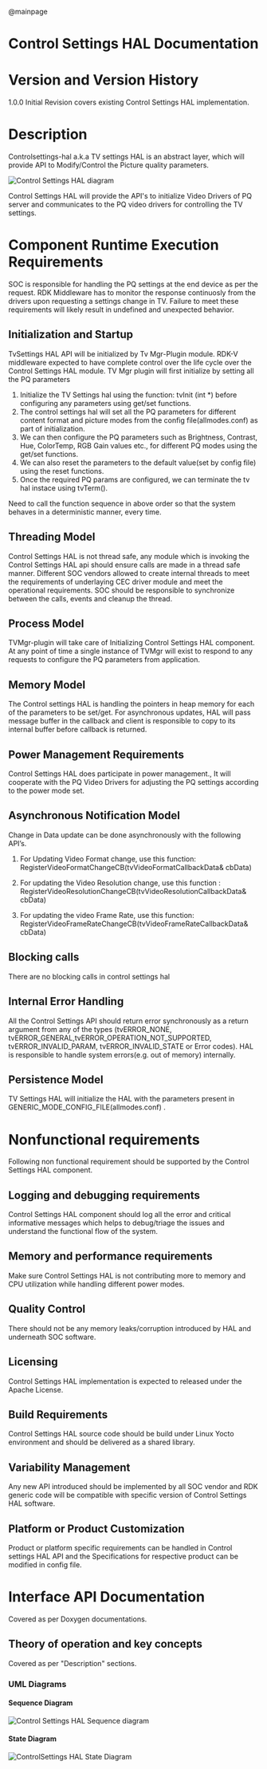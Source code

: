 @mainpage

# Control Settings HAL Documentation




# Version and Version History


1.0.0 Initial Revision covers existing Control Settings HAL implementation.


# Description

Controlsettings-hal a.k.a TV settings HAL is an abstract layer, which will provide API to Modify/Control the Picture quality parameters.

![Control Settings HAL diagram](tv_settings_hal_architecture.png)

Control Settings HAL will provide the API's to initialize Video Drivers of PQ server and communicates to the PQ video drivers for controlling the TV settings. 

# Component Runtime Execution Requirements

SOC is responsible for handling the PQ settings at the end device as per the request.
RDK Middleware has to monitor the response continuosly from the drivers upon requesting a settings change in TV.
Failure to meet these requirements will likely result in undefined and unexpected behavior.

## Initialization and Startup

TvSettings HAL API will be initialized by Tv Mgr-Plugin module. RDK-V middleware expected to have complete control over the life cycle over the Control Settings HAL module.
 TV Mgr plugin will first initialize by setting all the PQ parameters 
 1. Initialize the TV Settings hal using the function: tvInit (int *) before configuring any parameters using get/set functions. 
 2. The control settings hal will set all the PQ parameters for different content format and picture modes from the config file(allmodes.conf) as part of initialization.
 3. We can then configure the PQ parameters such as Brightness, Contrast, Hue, ColorTemp, RGB Gain values etc., for different PQ modes using the get/set functions.
 4. We can also reset the parameters to the default value(set by config file) using the reset functions.
 5. Once the required PQ params are configured, we can terminate the tv hal instace using tvTerm().

Need to call the function sequence in above order so that the system behaves
in a deterministic manner, every time.

## Threading Model

Control Settings HAL is not thread safe, any module which is invoking the Control Settings HAL api 
should ensure calls are made in a thread safe manner.
Different SOC vendors allowed to create internal threads to meet the requirements of underlaying 
CEC driver module and meet the operational requirements. SOC should be responsible to synchronize between the calls, events and cleanup the thread.

## Process Model

TVMgr-plugin will take care of Initializing Control Settings HAL component. At any point of time a single instance of TVMgr will exist to 
respond to any requests to configure the PQ parameters from application.

## Memory Model

The Control settings HAL is handling the pointers in heap memory for each of the parameters to be set/get. 
For asynchronous updates, HAL will pass message buffer in the callback and client is responsible to copy to its internal buffer before callback is returned.

## Power Management Requirements

Control Settings HAL does participate in power management., It will cooperate with the PQ Video Drivers for adjusting the PQ settings according to the power mode set.

## Asynchronous Notification Model

Change in Data update can be done asynchronously with the following API’s.
  1. For Updating Video Format change, use this function: RegisterVideoFormatChangeCB(tvVideoFormatCallbackData& cbData)

  2. For updating the Video Resolution change, use this function : RegisterVideoResolutionChangeCB(tvVideoResolutionCallbackData& cbData)

  3.  For updating the video Frame Rate, use this function: RegisterVideoFrameRateChangeCB(tvVideoFrameRateCallbackData& cbData)


## Blocking calls

There are no blocking calls in control settings hal

## Internal Error Handling

All the Control Settings API should return error synchronously as a return argument from any of the types (tvERROR_NONE, tvERROR_GENERAL,tvERROR_OPERATION_NOT_SUPPORTED, tvERROR_INVALID_PARAM, tvERROR_INVALID_STATE or Error codes). HAL is responsible to handle system errors(e.g. out of memory) internally.

## Persistence Model

TV Settings HAL will initialize the HAL with the parameters present in GENERIC_MODE_CONFIG_FILE(allmodes.conf) .

# Nonfunctional requirements

Following non functional requirement should be supported by the Control Settings HAL component.

## Logging and debugging requirements

Control Settings HAL component should log all the error and critical informative messages which helps to debug/triage the issues and understand the functional flow of the system.

## Memory and performance requirements

Make sure Control Settings HAL is not contributing more to memory and CPU utilization while handling different power modes.

## Quality Control

There should not be any memory leaks/corruption introduced by HAL and underneath SOC software.

## Licensing

Control Settings HAL implementation is expected to released under the Apache License. 

## Build Requirements

Control Settings HAL source code should be build under Linux Yocto environment and should be delivered as a shared library.
  

## Variability Management

Any new API introduced should be implemented by all SOC vendor and RDK generic code will be compatible with specific version of Control Settings HAL software.

## Platform or Product Customization
Product or platform specific requirements can be handled in Control settings  HAL API and the Specifications for respective product can be modified in config file.

# Interface API Documentation

Covered as per Doxygen documentations.

## Theory of operation and key concepts

Covered as per "Description" sections.

### UML Diagrams

#### Sequence Diagram

![Control Settings HAL Sequence  diagram](sequence_diagram.png)

#### State Diagram

![ControlSettings HAL State Diagram](state_diagram.png)
